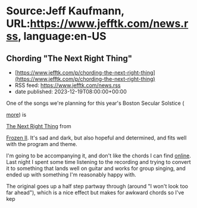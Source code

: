 # Source:Jeff Kaufmann, URL:https://www.jefftk.com/news.rss, language:en-US

## Chording "The Next Right Thing"
 - [https://www.jefftk.com/p/chording-the-next-right-thing](https://www.jefftk.com/p/chording-the-next-right-thing)
 - RSS feed: https://www.jefftk.com/news.rss
 - date published: 2023-12-19T08:00:00+00:00

<p><span>

One of the songs we're planning for this year's Boston Secular
Solstice (</span>

<a href="https://www.facebook.com/events/238479572316403/">more</a>) is


<a href="https://en.wikipedia.org/wiki/The_Next_Right_Thing">The Next
Right Thing</a> from 

<a href="https://en.wikipedia.org/wiki/Frozen_II">Frozen II</a>.  It's
sad and dark, but also hopeful and determined, and fits well with the
program and theme.



<p>

I'm going to be accompanying it, and don't like the chords I can find
<a href="https://tabs.ultimate-guitar.com/tab/misc-cartoons/frozen-2-the-next-right-thing-chords-2894453" rel="nofollow">online</a>.
Last night I spent some time listening to the recording and trying to
convert it to something that lands well on guitar and works for group
singing, and ended up with something I'm reasonably happy with.

</p>

<p>

The original goes up a half step partway through (around "I won't look
too far ahead"), which is a nice effect but makes for awkward chords
so I've kep

